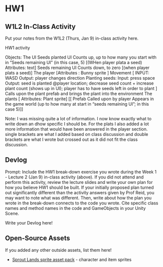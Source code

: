 # HW1
## W1L2 In-Class Activity

Put your notes from the W1L2 (Thurs, Jan 9) in-class activity here.

HW1 activity

Objects:
  The UI
    Seeds planted UI
      Counts up, up to how many you start with in “Seeds remaining UI” (in this case, 5) \[(WHen player plata  a seed)
      Attributes: text]
    Seeds remaining UI
      Counts down, to zero \[(when player plats a seed)]
  The player
    \[Attributes : Bunny sprite ]
    Movement 
    \[ INPUT: WASD
      Output: player changes direction 
    Planting seeds:
      Input: press space
      Output: seed is planted @player location; decrease seed count + increase plant count (shows up in UI); player has to have seeds left in order to plant ]
    Calls upon the plant prefab and brings the plant into the environment
  The plants
  \[  Attributes: Plant sprite]
\[\[    Prefab
    Called upon by player
    Appears in the game world (up to how many at start in “seeds remaining UI”; in this case 5)]]


Note: I was missing quite a lot of information. I now know exactly what to write down an dhow specific I should be. For the plats I also added a lot more information that would have been answered in the player section. single brackets are what I added based on class discussion and double brackets are what I wrote but crossed out as it did not fit the class discussion.


## Devlog
Prompt: Include the HW1 break-down exercise you wrote during the Week 1 - Lecture 2 (Jan 9) in-class activity (above). If you did not attend and perform this activity, review the lecture slides and write your own plan for how you believe HW1 should be built. If your initially proposed plan turned out significantly different than the activity answers given by Prof Reid, you may want to note what was different. Then, write about how the plan you wrote in the break-down connects to the code you wrote. Cite specific class names and method names in the code and GameObjects in your Unity Scene.


Write your Devlog here!


## Open-Source Assets
If you added any other outside assets, list them here!
- [Sprout Lands sprite asset pack](https://cupnooble.itch.io/sprout-lands-asset-pack) - character and item sprites

